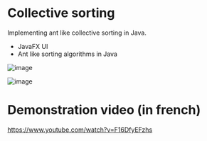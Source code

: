 # Collective sorting 

Implementing ant like collective sorting in Java.
- JavaFX UI
- Ant like sorting algorithms in Java

![image](https://user-images.githubusercontent.com/31795527/114323312-dafbe000-9b24-11eb-9749-66521dc71b4b.png)

![image](https://user-images.githubusercontent.com/31795527/114323332-f49d2780-9b24-11eb-9864-f6bfa718c11c.png)



# Demonstration video (in french)

https://www.youtube.com/watch?v=F16DfyEFzhs
